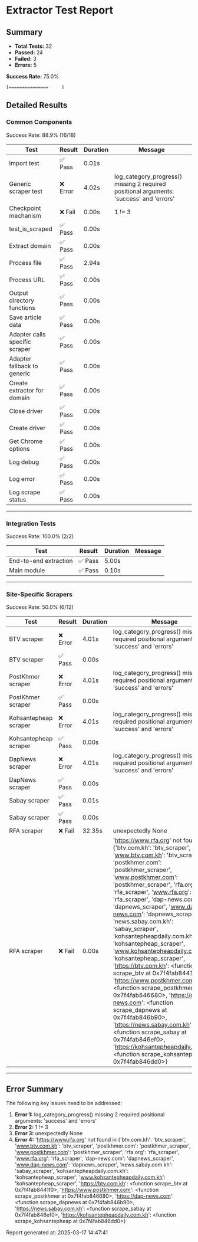 # Extractor Test Report

## Summary

- **Total Tests:** 32
- **Passed:** 24
- **Failed:** 3
- **Errors:** 5

**Success Rate:** 75.0%

```
[===============     ]
```

## Detailed Results

### Common Components

Success Rate: 88.9% (16/18)

| Test | Result | Duration | Message |
|------|--------|----------|--------|
| Import test | ✅ Pass | 0.01s |  |
| Generic scraper test | ❌ Error | 4.02s | log_category_progress() missing 2 required positional arguments: 'success' and 'errors' |
| Checkpoint mechanism | ❌ Fail | 0.00s | 1 != 3 |
| test_is_scraped | ✅ Pass | 0.00s |  |
| Extract domain | ✅ Pass | 0.00s |  |
| Process file | ✅ Pass | 2.94s |  |
| Process URL | ✅ Pass | 0.00s |  |
| Output directory functions | ✅ Pass | 0.00s |  |
| Save article data | ✅ Pass | 0.00s |  |
| Adapter calls specific scraper | ✅ Pass | 0.00s |  |
| Adapter fallback to generic | ✅ Pass | 0.00s |  |
| Create extractor for domain | ✅ Pass | 0.00s |  |
| Close driver | ✅ Pass | 0.00s |  |
| Create driver | ✅ Pass | 0.00s |  |
| Get Chrome options | ✅ Pass | 0.00s |  |
| Log debug | ✅ Pass | 0.00s |  |
| Log error | ✅ Pass | 0.00s |  |
| Log scrape status | ✅ Pass | 0.00s |  |

---

### Integration Tests

Success Rate: 100.0% (2/2)

| Test | Result | Duration | Message |
|------|--------|----------|--------|
| End-to-end extraction | ✅ Pass | 5.00s |  |
| Main module | ✅ Pass | 0.10s |  |

---

### Site-Specific Scrapers

Success Rate: 50.0% (6/12)

| Test | Result | Duration | Message |
|------|--------|----------|--------|
| BTV scraper | ❌ Error | 4.01s | log_category_progress() missing 2 required positional arguments: 'success' and 'errors' |
| BTV scraper | ✅ Pass | 0.00s |  |
| PostKhmer scraper | ❌ Error | 4.01s | log_category_progress() missing 2 required positional arguments: 'success' and 'errors' |
| PostKhmer scraper | ✅ Pass | 0.00s |  |
| Kohsantepheap scraper | ❌ Error | 4.01s | log_category_progress() missing 2 required positional arguments: 'success' and 'errors' |
| Kohsantepheap scraper | ✅ Pass | 0.00s |  |
| DapNews scraper | ❌ Error | 4.01s | log_category_progress() missing 2 required positional arguments: 'success' and 'errors' |
| DapNews scraper | ✅ Pass | 0.00s |  |
| Sabay scraper | ✅ Pass | 0.01s |  |
| Sabay scraper | ✅ Pass | 0.00s |  |
| RFA scraper | ❌ Fail | 32.35s | unexpectedly None |
| RFA scraper | ❌ Fail | 0.00s | 'https://www.rfa.org' not found in {'btv.com.kh': 'btv_scraper', 'www.btv.com.kh': 'btv_scraper', 'postkhmer.com': 'postkhmer_scraper', 'www.postkhmer.com': 'postkhmer_scraper', 'rfa.org': 'rfa_scraper', 'www.rfa.org': 'rfa_scraper', 'dap-news.com': 'dapnews_scraper', 'www.dap-news.com': 'dapnews_scraper', 'news.sabay.com.kh': 'sabay_scraper', 'kohsantepheapdaily.com.kh': 'kohsantepheap_scraper', 'www.kohsantepheapdaily.com.kh': 'kohsantepheap_scraper', 'https://btv.com.kh': <function scrape_btv at 0x7f4fab8441f0>, 'https://www.postkhmer.com': <function scrape_postkhmer at 0x7f4fab846680>, 'https://dap-news.com': <function scrape_dapnews at 0x7f4fab846b90>, 'https://news.sabay.com.kh': <function scrape_sabay at 0x7f4fab846ef0>, 'https://kohsantepheapdaily.com.kh': <function scrape_kohsantepheap at 0x7f4fab846dd0>} |

---

## Error Summary

The following key issues need to be addressed:

1. **Error 1:** log_category_progress() missing 2 required positional arguments: 'success' and 'errors'
2. **Error 2:** 1 != 3
3. **Error 3:** unexpectedly None
4. **Error 4:** 'https://www.rfa.org' not found in {'btv.com.kh': 'btv_scraper', 'www.btv.com.kh': 'btv_scraper', 'postkhmer.com': 'postkhmer_scraper', 'www.postkhmer.com': 'postkhmer_scraper', 'rfa.org': 'rfa_scraper', 'www.rfa.org': 'rfa_scraper', 'dap-news.com': 'dapnews_scraper', 'www.dap-news.com': 'dapnews_scraper', 'news.sabay.com.kh': 'sabay_scraper', 'kohsantepheapdaily.com.kh': 'kohsantepheap_scraper', 'www.kohsantepheapdaily.com.kh': 'kohsantepheap_scraper', 'https://btv.com.kh': <function scrape_btv at 0x7f4fab8441f0>, 'https://www.postkhmer.com': <function scrape_postkhmer at 0x7f4fab846680>, 'https://dap-news.com': <function scrape_dapnews at 0x7f4fab846b90>, 'https://news.sabay.com.kh': <function scrape_sabay at 0x7f4fab846ef0>, 'https://kohsantepheapdaily.com.kh': <function scrape_kohsantepheap at 0x7f4fab846dd0>}

Report generated at: 2025-03-17 14:47:41
